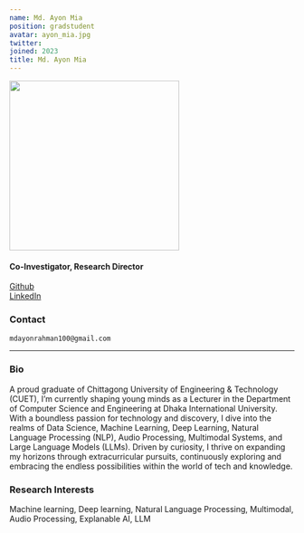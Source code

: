 ```yaml
---
name: Md. Ayon Mia
position: gradstudent
avatar: ayon_mia.jpg
twitter:
joined: 2023
title: Md. Ayon Mia
---
```


<img width="300" src="{{site.baseurl}}/images/people/{{page.avatar}}" data-action="zoom">

<h4>Co-Investigator, Research Director</h4>

<a href="https://github.com/Ayon128"><i class="fa fa-github"></i> Github</a><br>
<a href="https://www.linkedin.com/in/md-ayon-rahman"><i class="fa fa-linkedin"></i> LinkedIn</a>

### Contact

<i class="fa fa-envelope-o"></i>  `mdayonrahman100@gmail.com`<br>

<hr>

### Bio

A proud graduate of Chittagong University of Engineering & Technology (CUET), I’m currently shaping young minds as a Lecturer in the Department of Computer Science and Engineering at Dhaka International University. With a boundless passion for technology and discovery, I dive into the realms of Data Science, Machine Learning, Deep Learning, Natural Language Processing (NLP), Audio Processing, Multimodal Systems, and Large Language Models (LLMs). Driven by curiosity, I thrive on expanding my horizons through extracurricular pursuits, continuously exploring and embracing the endless possibilities within the world of tech and knowledge.

### Research Interests

Machine learning, Deep learning, Natural Language Processing, Multimodal, Audio Processing, Explanable AI, LLM


<!-- Visit his [webpage](https://felipe-parodi.github.io/) for a deeper dive or to have a chat! -->
